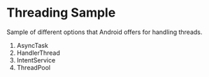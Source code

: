 # Threading Sample

Sample of different options that Android offers for handling threads.

1. AsyncTask
2. HandlerThread
3. IntentService
4. ThreadPool
